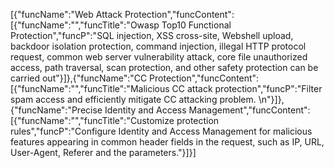 [{"funcName":"Web Attack Protection","funcContent":[{"funcName":"","funcTitle":"Owasp Top10 Functional Protection","funcP":"SQL injection, XSS cross-site, Webshell upload, backdoor isolation protection, command injection, illegal HTTP protocol request, common web server vulnerability attack, core file unauthorized access, path traversal, scan protection, and other safety protection can be carried out"}]},{"funcName":"CC Protection","funcContent":[{"funcName":"","funcTitle":"Malicious CC attack protection","funcP":"Filter spam access and efficiently mitigate CC attacking problem. \n"}]},{"funcName":"Precise Identity and Access Management","funcContent":[{"funcName":"","funcTitle":"Customize protection rules","funcP":"Configure Identity and Access Management for malicious features appearing in common header fields in the request, such as IP, URL, User-Agent, Referer and the parameters."}]}]